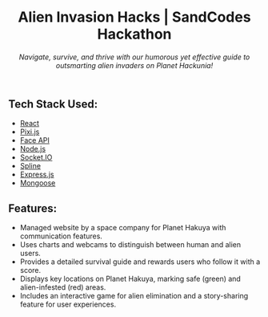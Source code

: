 <body>
    <header>
        <h1>Alien Invasion Hacks | SandCodes Hackathon</h1>
        <h6>Navigate, survive, and thrive with our humorous yet effective guide to outsmarting alien invaders on Planet Hackunia!</h6>
    </header>
    <main>
        <section>
            <h2>Tech Stack Used:</h2>
            <ul>
                <li><a href="https://reactjs.org/" target="_blank">React</a></li>
                <li><a href="https://pixijs.com/" target="_blank">Pixi.js</a></li>
                <li><a href="https://github.com/justadudewhohacks/face-api.js/" target="_blank">Face API</a></li>
                <li><a href="https://nodejs.org/" target="_blank">Node.js</a></li>
                <li><a href="https://socket.io/" target="_blank">Socket.IO</a></li>
                <li><a href="https://spline.design/" target="_blank">Spline</a></li>
                <li><a href="https://expressjs.com/" target="_blank">Express.js</a></li>
                <li><a href="https://mongoosejs.com/" target="_blank">Mongoose</a></li>
            </ul>
        </section>
        <section>
            <h2>Features:</h2>
            <ul>
                <li>Managed website by a space company for Planet Hakuya with communication features.</li>
                <li>Uses charts and webcams to distinguish between human and alien users.</li>
                <li>Provides a detailed survival guide and rewards users who follow it with a score.</li>
                <li>Displays key locations on Planet Hakuya, marking safe (green) and alien-infested (red) areas.</li>
                <li>Includes an interactive game for alien elimination and a story-sharing feature for user experiences.</li>
            </ul>
        </section>
    </main>
</body>
